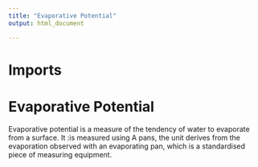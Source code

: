 ```yaml
---
title: "Evaporative Potential"
output: html_document

---
```


# Imports

# Evaporative Potential
Evaporative potential is a measure of the tendency of water to evaporate from a surface. It :is measured using A pans, the unit derives from the evaporation observed with an evaporating pan, which is a standardised piece of measuring equipment. 

